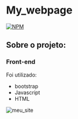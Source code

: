 # My_webpage
[![NPM](https://img.shields.io/npm/l/react)](https://github.com/Demians12/My_webpage/blob/main/LICENSE)

## Sobre o projeto:
### Front-end
Foi utilizado:
* bootstrap 
* Javascript
* HTML

![meu_site](https://user-images.githubusercontent.com/42981890/102148345-09a1cc80-3e4b-11eb-96d9-2f3002a89345.gif)
